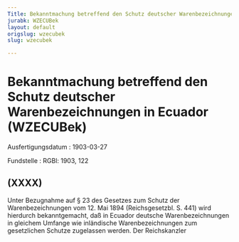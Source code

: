 ```yaml
---
Title: Bekanntmachung betreffend den Schutz deutscher Warenbezeichnungen in Ecuador
jurabk: WZECUBek
layout: default
origslug: wzecubek
slug: wzecubek

---
```


# Bekanntmachung betreffend den Schutz deutscher Warenbezeichnungen in Ecuador (WZECUBek)

Ausfertigungsdatum
:   1903-03-27

Fundstelle
:   RGBl: 1903, 122



## (XXXX)

Unter Bezugnahme auf § 23 des Gesetzes zum Schutz der
Warenbezeichnungen vom 12. Mai 1894 (Reichsgesetzbl. S. 441) wird
hierdurch bekanntgemacht, daß in Ecuador deutsche Warenbezeichnungen
in gleichem Umfange wie inländische Warenbezeichnungen zum
gesetzlichen Schutze zugelassen werden.
Der Reichskanzler

